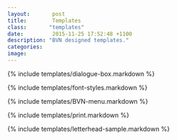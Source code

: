 ```yaml
---
layout:       post
title:        Templates
class:       "templates"
date:         2015-11-25 17:52:48 +1100
description: "BVN designed templates."
categories:      
image:        
---
```


{% include templates/dialogue-box.markdown %}

{% include templates/font-styles.markdown %}

{% include templates/BVN-menu.markdown %}

{% include templates/print.markdown %}

{% include templates/letterhead-sample.markdown %}